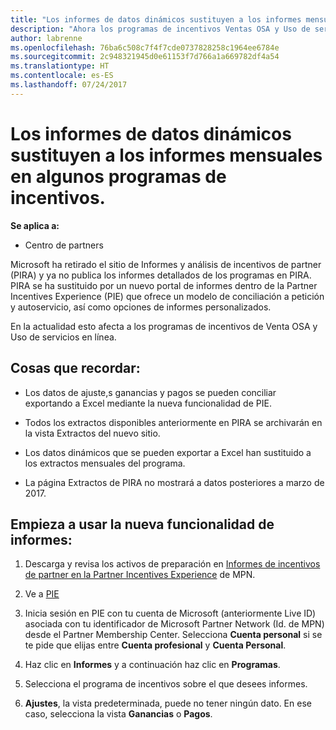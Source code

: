 ```yaml
---
title: "Los informes de datos dinámicos sustituyen a los informes mensuales en algunos programas de incentivos | Centro de partners"
description: "Ahora los programas de incentivos Ventas OSA y Uso de servicios en línea pueden obtener informes de datos dinámicos."
author: labrenne
ms.openlocfilehash: 76ba6c508c7f4f7cde0737828258c1964ee6784e
ms.sourcegitcommit: 2c948321945d0e61153f7d766a1a669782df4a54
ms.translationtype: HT
ms.contentlocale: es-ES
ms.lasthandoff: 07/24/2017
---
```

# <a name="live-data-reporting-replaces-monthly-reporting-for-some-incentives-programs"></a>Los informes de datos dinámicos sustituyen a los informes mensuales en algunos programas de incentivos.

**Se aplica a:**

-  Centro de partners

Microsoft ha retirado el sitio de Informes y análisis de incentivos de partner (PIRA) y ya no publica los informes detallados de los programas en PIRA. PIRA se ha sustituido por un nuevo portal de informes dentro de la Partner Incentives Experience (PIE) que ofrece un modelo de conciliación a petición y autoservicio, así como opciones de informes personalizados. 

En la actualidad esto afecta a los programas de incentivos de Venta OSA y Uso de servicios en línea.

## <a name="things-to-remember"></a>Cosas que recordar: 

- Los datos de ajuste,s ganancias y pagos se pueden conciliar exportando a Excel mediante la nueva funcionalidad de PIE.

- Todos los extractos disponibles anteriormente en PIRA se archivarán en la vista Extractos del nuevo sitio. 

- Los datos dinámicos que se pueden exportar a Excel han sustituido a los extractos mensuales del programa.

- La página Extractos de PIRA no mostrará a datos posteriores a marzo de 2017.
 
## <a name="start-using-the-new-reporting-functionality"></a>Empieza a usar la nueva funcionalidad de informes: 

1. Descarga y revisa los activos de preparación en [Informes de incentivos de partner en la Partner Incentives Experience](http://aka.ms/osareadiness ) de MPN.

2. Ve a [PIE](https://partnerincentives.microsoft.com/)

3. Inicia sesión en PIE con tu cuenta de Microsoft (anteriormente Live ID) asociada con tu identificador de Microsoft Partner Network (Id. de MPN) desde el Partner Membership Center. Selecciona **Cuenta personal** si se te pide que elijas entre **Cuenta profesional** y **Cuenta Personal**.

4. Haz clic en **Informes** y a continuación haz clic en **Programas**. 

5. Selecciona el programa de incentivos sobre el que desees informes. 

6. **Ajustes**, la vista predeterminada, puede no tener ningún dato.  En ese caso, selecciona la vista **Ganancias** o **Pagos**.


 

 



